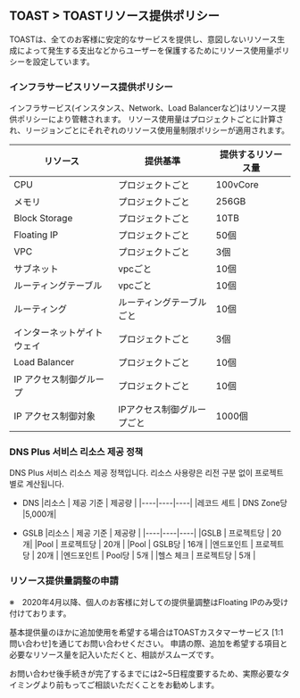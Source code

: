 ## TOAST > TOASTリソース提供ポリシー
TOASTは、全てのお客様に安定的なサービスを提供し、意図しないリソース生成によって発生する支出などからユーザーを保護するためにリソース使用量ポリシーを設定しています。 

### インフラサービスリソース提供ポリシー
インフラサービス(インスタンス、Network、Load Balancerなど)はリソース提供ポリシーにより管轄されます。 
リソース使用量はプロジェクトごとに計算され、リージョンごとにそれぞれのリソース使用量制限ポリシーが適用されます。

|リソース | 提供基準 | 提供するリソース量 | 
|----|----|----|
|CPU	| プロジェクトごと |100vCore|
|メモリ	 | プロジェクトごと |256GB|
|Block Storage| プロジェクトごと |10TB|
|Floating IP | プロジェクトごと |50個|
|VPC | プロジェクトごと |3個|
|サブネット | vpcごと |10個|
|ルーティングテーブル | vpcごと |10個|
|ルーティング | ルーティングテーブルごと |10個|
|インターネットゲイトウェイ | プロジェクトごと	|3個|
|Load Balancer | プロジェクトごと |10個|
|IP アクセス制御グループ	| プロジェクトごと   |10個|
|IP アクセス制御対象 | IPアクセス制御グループごと	|1000個|

### DNS Plus 서비스 리소스 제공 정책
DNS Plus 서비스 리소스 제공 정책입니다. 
리소스 사용량은 리전 구분 없이 프로젝트별로 계산됩니다.

* DNS
|리소스 | 제공 기준 | 제공량 | 
|----|----|----|
|레코드 세트	| DNS Zone당 |5,000개|

* GSLB
|리소스 | 제공 기준 | 제공량 | 
|----|----|----|
|GSLB	| 프로젝트당 | 20개|
|Pool	| 프로젝트당 | 20개 |
|Pool   | GSLB당    | 16개 |
|엔드포인트 | 프로젝트당 | 20개 |
|엔드포인트 | Pool당 | 5개 |
|헬스 체크	| 프로젝트당 | 5개 |


### リソース提供量調整の申請
※　2020年4月以降、個人のお客様に対しての提供量調整はFloating IPのみ受け付けております。

基本提供量のほかに追加使用を希望する場合はTOASTカスタマーサービス  [1:1問い合わせ]を通じてお問い合わせください。
申請の際、追加を希望する項目と必要なリソース量を記入いただくと、相談がスムーズです。

お問い合わせ後手続きが完了するまでには2~5日程度要するため、実際必要なタイミングより前もってご相談いただくことをお勧めします。
